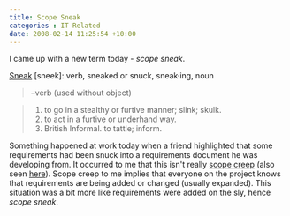 ```yaml
---
title: Scope Sneak
categories : IT Related
date: 2008-02-14 11:25:54 +10:00
---
```


I came up with a new term today - _scope sneak_. 

[Sneak][0] \[sneek\]: verb, sneaked or snuck, sneak·ing, noun 

> –verb (used without object) 

> 1. to go in a stealthy or furtive manner; slink; skulk.
> 1. to act in a furtive or underhand way.
> 1. British Informal. to tattle; inform.

Something happened at work today when a friend highlighted that some requirements had been snuck into a requirements document he was developing from. It occurred to me that this isn't really [scope creep][1] (also seen [here][2]). Scope creep to me implies that everyone on the project knows that requirements are being added or changed (usually expanded). This situation was a bit more like requirements were added on the sly, hence _scope sneak_.

[0]: http://dictionary.reference.com/browse/sneak
[1]: http://en.wikipedia.org/wiki/Functionality_creep
[2]: http://paulstovell.net/blog/index.php/software-super-villain-2-the-scope-creep/

